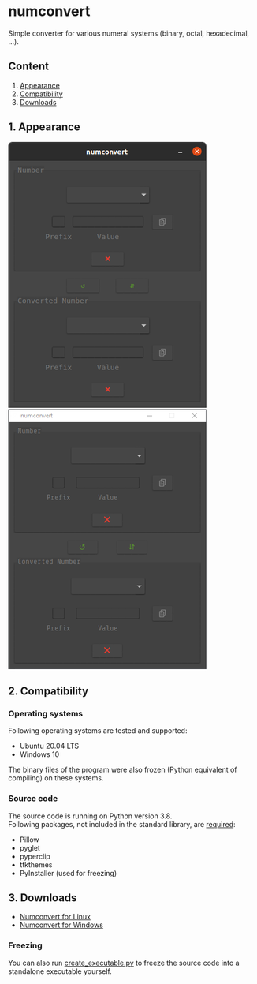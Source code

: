# numconvert
Simple converter for various numeral systems (binary, octal, hexadecimal, ...).

## Content
1. [Appearance](#1-appearance)
2. [Compatibility](#2-compatibility)
3. [Downloads](#3-downloads)


## 1. Appearance
![user interface on ubuntu](img/ui_ubuntu.png)
![user interface on windows](img/ui_windows.png)


## 2. Compatibility
### Operating systems
Following operating systems are tested and supported:
- Ubuntu 20.04 LTS
- Windows 10

The binary files of the program were also frozen (Python equivalent of compiling) on these systems.

### Source code

The source code is running on Python version 3.8.<br>
Following packages, not included in the standard library, are [required](requirements.txt):
- Pillow
- pyglet
- pyperclip
- ttkthemes
- PyInstaller (used for freezing)


## 3. Downloads
- [Numconvert for Linux](bin/numconvert)
- [Numconvert for Windows](bin/numconvert.exe)

### Freezing
You can also run [create_executable.py](src/create_executable.py) to freeze the source code into a standalone executable yourself.
